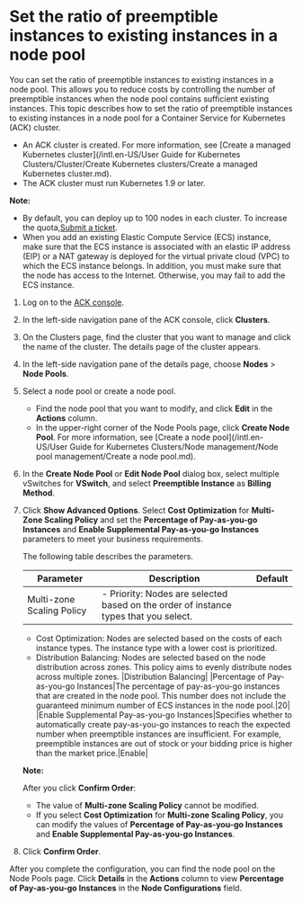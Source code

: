 # Set the ratio of preemptible instances to existing instances in a node pool

You can set the ratio of preemptible instances to existing instances in a node pool. This allows you to reduce costs by controlling the number of preemptible instances when the node pool contains sufficient existing instances. This topic describes how to set the ratio of preemptible instances to existing instances in a node pool for a Container Service for Kubernetes \(ACK\) cluster.

-   An ACK cluster is created. For more information, see [Create a managed Kubernetes cluster](/intl.en-US/User Guide for Kubernetes Clusters/Cluster/Create Kubernetes clusters/Create a managed Kubernetes cluster.md).
-   The ACK cluster must run Kubernetes 1.9 or later.

**Note:**

-   By default, you can deploy up to 100 nodes in each cluster. To increase the quota,[Submit a ticket](https://workorder-intl.console.aliyun.com/console.htm).
-   When you add an existing Elastic Compute Service \(ECS\) instance, make sure that the ECS instance is associated with an elastic IP address \(EIP\) or a NAT gateway is deployed for the virtual private cloud \(VPC\) to which the ECS instance belongs. In addition, you must make sure that the node has access to the Internet. Otherwise, you may fail to add the ECS instance.

1.  Log on to the [ACK console](https://cs.console.aliyun.com).

2.  In the left-side navigation pane of the ACK console, click **Clusters**.

3.  On the Clusters page, find the cluster that you want to manage and click the name of the cluster. The details page of the cluster appears.

4.  In the left-side navigation pane of the details page, choose **Nodes** \> **Node Pools**.

5.  Select a node pool or create a node pool.

    -   Find the node pool that you want to modify, and click **Edit** in the **Actions** column.
    -   In the upper-right corner of the Node Pools page, click **Create Node Pool**. For more information, see [Create a node pool](/intl.en-US/User Guide for Kubernetes Clusters/Node management/Node pool management/Create a node pool.md).
6.  In the **Create Node Pool** or **Edit Node Pool** dialog box, select multiple vSwitches for **VSwitch**, and select **Preemptible Instance** as **Billing Method**.

7.  Click **Show Advanced Options**. Select **Cost Optimization** for **Multi-Zone Scaling Policy** and set the **Percentage of Pay-as-you-go Instances** and **Enable Supplemental Pay-as-you-go Instances** parameters to meet your business requirements.

    The following table describes the parameters.

    |Parameter|Description|Default|
    |---------|-----------|-------|
    |Multi-zone Scaling Policy|    -   Priority: Nodes are selected based on the order of instance types that you select.
    -   Cost Optimization: Nodes are selected based on the costs of each instance types. The instance type with a lower cost is prioritized.
    -   Distribution Balancing: Nodes are selected based on the node distribution across zones. This policy aims to evenly distribute nodes across multiple zones.
|Distribution Balancing|
    |Percentage of Pay-as-you-go Instances|The percentage of pay-as-you-go instances that are created in the node pool. This number does not include the guaranteed minimum number of ECS instances in the node pool.|20|
    |Enable Supplemental Pay-as-you-go Instances|Specifies whether to automatically create pay-as-you-go instances to reach the expected number when preemptible instances are insufficient. For example, preemptible instances are out of stock or your bidding price is higher than the market price.|Enable|

    **Note:**

    After you click **Confirm Order**:

    -   The value of **Multi-zone Scaling Policy** cannot be modified.
    -   If you select **Cost Optimization** for **Multi-zone Scaling Policy**, you can modify the values of **Percentage of Pay-as-you-go Instances** and **Enable Supplemental Pay-as-you-go Instances**.
8.  Click **Confirm Order**.


After you complete the configuration, you can find the node pool on the Node Pools page. Click **Details** in the **Actions** column to view **Percentage of Pay-as-you-go Instances** in the **Node Configurations** field.

